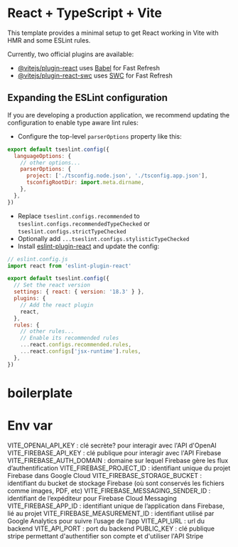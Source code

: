# React + TypeScript + Vite

This template provides a minimal setup to get React working in Vite with HMR and some ESLint rules.

Currently, two official plugins are available:

- [@vitejs/plugin-react](https://github.com/vitejs/vite-plugin-react/blob/main/packages/plugin-react/README.md) uses [Babel](https://babeljs.io/) for Fast Refresh
- [@vitejs/plugin-react-swc](https://github.com/vitejs/vite-plugin-react-swc) uses [SWC](https://swc.rs/) for Fast Refresh

## Expanding the ESLint configuration

If you are developing a production application, we recommend updating the configuration to enable type aware lint rules:

- Configure the top-level `parserOptions` property like this:

```js
export default tseslint.config({
  languageOptions: {
    // other options...
    parserOptions: {
      project: ['./tsconfig.node.json', './tsconfig.app.json'],
      tsconfigRootDir: import.meta.dirname,
    },
  },
})
```

- Replace `tseslint.configs.recommended` to `tseslint.configs.recommendedTypeChecked` or `tseslint.configs.strictTypeChecked`
- Optionally add `...tseslint.configs.stylisticTypeChecked`
- Install [eslint-plugin-react](https://github.com/jsx-eslint/eslint-plugin-react) and update the config:

```js
// eslint.config.js
import react from 'eslint-plugin-react'

export default tseslint.config({
  // Set the react version
  settings: { react: { version: '18.3' } },
  plugins: {
    // Add the react plugin
    react,
  },
  rules: {
    // other rules...
    // Enable its recommended rules
    ...react.configs.recommended.rules,
    ...react.configs['jsx-runtime'].rules,
  },
})
```
# boilerplate

# Env var 

VITE_OPENAI_API_KEY : clé secrète? pour interagir avec l'API d'OpenAI
VITE_FIREBASE_API_KEY : clé publique pour interagir avec l'API Firebase
VITE_FIREBASE_AUTH_DOMAIN : domaine sur lequel Firebase gère les flux d’authentification
VITE_FIREBASE_PROJECT_ID : identifiant unique du projet Firebase dans Google Cloud
VITE_FIREBASE_STORAGE_BUCKET : identifiant du bucket de stockage Firebase (où sont conservés les  fichiers comme images, PDF, etc)
VITE_FIREBASE_MESSAGING_SENDER_ID : identifiant de l’expéditeur pour Firebase Cloud Messaging
VITE_FIREBASE_APP_ID : identifiant unique de l’application dans Firebase, lié au projet
VITE_FIREBASE_MEASUREMENT_ID : identifiant utilisé par Google Analytics pour suivre l’usage de l’app
VITE_API_URL : url du backend
VITE_API_PORT : port du backend
PUBLIC_KEY : clé publique stripe permettant d'authentifier son compte et d'utiliser l'API Stripe
